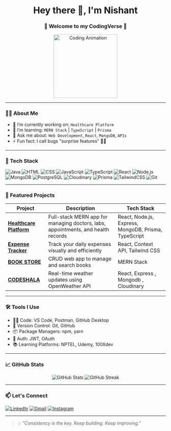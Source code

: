 <h1 align="center">Hey there 👋, I'm Nishant </h1>
<h3 align="center">🚀 Welcome to my CodingVerse 🌌</h3>

<p align="center">
  <img src="https://media.giphy.com/media/qgQUggAC3Pfv687qPC/giphy.gif" width="200" alt="Coding Animation" />
</p>

---

### 👨‍💻 About Me

- 🔭 I’m currently working on: `Healthcare Platform`
- 🌱 I’m learning: `MERN Stack` | `TypeScript` | `Prisma`
- 💬 Ask me about: `Web Development`, `React`, `MongoDB`, `APIs`
- ⚡ Fun fact: I call bugs "surprise features" 🐞✨

---

### 🧰 Tech Stack

![Java](https://img.shields.io/badge/Java-ED8B00?style=for-the-badge&logo=openjdk&logoColor=white)
![HTML](https://img.shields.io/badge/HTML5-e34c26?style=for-the-badge&logo=html5&logoColor=white)
![CSS](https://img.shields.io/badge/CSS3-264de4?style=for-the-badge&logo=css3&logoColor=white)
![JavaScript](https://img.shields.io/badge/JavaScript-F7DF1E?style=for-the-badge&logo=javascript&logoColor=black)
![TypeScript](https://img.shields.io/badge/TypeScript-007ACC?style=for-the-badge&logo=typescript&logoColor=white)
![React](https://img.shields.io/badge/React-61DAFB?style=for-the-badge&logo=react&logoColor=black)
![Node.js](https://img.shields.io/badge/Node.js-339933?style=for-the-badge&logo=nodedotjs&logoColor=white)
![MongoDB](https://img.shields.io/badge/MongoDB-4ea94b?style=for-the-badge&logo=mongodb&logoColor=white)
![PostgreSQL](https://img.shields.io/badge/PostgreSQL-316192?style=for-the-badge&logo=postgresql&logoColor=white)
![Cloudinary](https://img.shields.io/badge/Cloudinary-3448C5?style=for-the-badge&logo=cloudinary&logoColor=white)
![Prisma](https://img.shields.io/badge/Prisma-2D3748?style=for-the-badge&logo=prisma&logoColor=white)
![TailwindCSS](https://img.shields.io/badge/TailwindCSS-06B6D4?style=for-the-badge&logo=tailwindcss&logoColor=white)
![Git](https://img.shields.io/badge/Git-F05032?style=for-the-badge&logo=git&logoColor=white)


---

### 📂 Featured Projects

| Project | Description | Tech Stack |
|--------|-------------|------------|
| **[Healthcare Platform](https://github.com/your-username/healthcare-platform)** | Full-stack MERN app for managing doctors, labs, appointments, and health records | React, Node.js, Express, MongoDB, Prisma, TypeScript |
| **[Expense Tracker](https://github.com/your-username/expense-tracker)** | Track your daily expenses visually and efficiently | React, Context API, Tailwind CSS |
| **[BOOK STORE](https://github.com/your-username/bookstore-app)** | CRUD web app to manage and search books | MERN Stack |
| **[CODESHALA](https://github.com/your-username/Codeshala)** | Real-time weather updates using OpenWeather API | React, Express , Mongodb , Cloudinary |

---

### 🛠️ Tools I Use

- 🧑‍💻 Code: VS Code, Postman, GitHub Desktop
- 🔄 Version Control: Git, GitHub
- 📦 Package Managers: npm, yarn
- 🔐 Auth: JWT, OAuth
- 📚 Learning Platforms: NPTEL, Udemy, 100Xdev

---

### 📈 GitHub Stats

<p align="center">
  <img src="https://github-readme-stats.vercel.app/api?username=nishantchahar07&show_icons=true&theme=radical" alt="GitHub Stats" />
  <img src="https://github-readme-streak-stats.herokuapp.com/?user=nishantchahar07&theme=radical" alt="GitHub Streak" />
</p>

---

### 📫 Let's Connect

[![LinkedIn](https://img.shields.io/badge/LinkedIn-blue?style=for-the-badge&logo=linkedin&logoColor=white)](https://www.linkedin.com/in/nishant-chahar-a0b505290/)
[![Gmail](https://img.shields.io/badge/Gmail-D14836?style=for-the-badge&logo=gmail&logoColor=white)](mailto:nishantchahar20@gmail.com)
[![Instagram](https://img.shields.io/badge/Instagram-E4405F?style=for-the-badge&logo=instagram&logoColor=white)](https://instagram.com/nishantchahar07)


---

> 💡 *"Consistency is the key. Keep building. Keep improving."*

